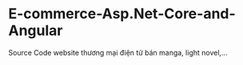 # E-commerce-Asp.Net-Core-and-Angular
Source Code website thương mại điện tử bán manga, light novel,...
